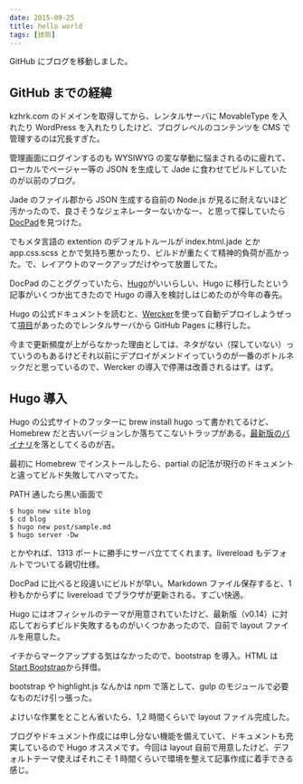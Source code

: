 ```yaml
---
date: 2015-09-25
title: hello world
tags: [技術]
---
```


GitHub にブログを移動しました。

## GitHub までの経緯

kzhrk.com のドメインを取得してから、レンタルサーバに MovableType を入れたり WordPress を入れたりしたけど、ブログレベルのコンテンツを CMS で管理するのは冗長すぎた。

管理画面にログインするのも WYSIWYG の変な挙動に悩まされるのに疲れて、ローカルでページャー等の JSON を生成して Jade に食わせてビルドしていたのが以前のブログ。

Jade のファイル郡から JSON 生成する自前の Node.js が見るに耐えないほど汚かったので、良さそうなジェネレーターないかなー、と思って探していたら[DocPad](http://docpad.org/)を見つけた。

でもメタ言語の extention のデフォルトルールが index.html.jade とか app.css.scss とかで気持ち悪かったり、ビルドが重たくて精神的負荷が高かった。で、レイアウトのマークアップだけやって放置してた。

DocPad のことググっていたら、[Hugo](http://gohugo.io/)がいいらしい、Hugo に移行したという記事がいくつか出てきたので Hugo の導入を検討しはじめたのが今年の春先。

Hugo の公式ドキュメントを読むと、[Wercker](http://wercker.com/)を使って自動デプロイしようぜって[項目](https://gohugo.io/tutorials/automated-deployments/)があったのでレンタルサーバから GitHub Pages に移行した。

今まで更新頻度が上がらなかった理由としては、ネタがない（探していない）っていうのもあるけどそれ以前にデプロイがメンドイっていうのが一番のボトルネックだと思っているので、Wercker の導入で停滞は改善されるはず。はず。

## Hugo 導入

Hugo の公式サイトのフッターに brew install hugo って書かれてるけど、Homebrew だと古いバージョンしか落ちてこないトラップがある。[最新版のバイナリ](https://github.com/spf13/hugo/releases)を落としてくるのが吉。

最初に Homebrew でインストールしたら、partial の記法が現行のドキュメントと違ってビルド失敗してハマってた。

PATH 通したら黒い画面で

```
$ hugo new site blog
$ cd blog
$ hugo new post/sample.md
$ hugo server -Dw
```

とかやれば、1313 ポートに勝手にサーバ立ててくれます。livereload もデフォルトでついてる親切仕様。

DocPad に比べると段違いにビルドが早い。Markdown ファイル保存すると、1 秒もかからずに livereload でブラウザが更新される。すごい快適。

Hugo にはオフィシャルのテーマが用意されていたけど、最新版（v0.14）に対応しておらずビルド失敗するものがいくつかあったので、自前で layout ファイルを用意した。

イチからマークアップする気はなかったので、bootstrap を導入。HTML は[Start Bootstrap](http://startbootstrap.com/)から拝借。

bootstrap や highlight.js なんかは npm で落として、gulp のモジュールで必要なものだけ引っ張った。

よけいな作業をとことん省いたら、1,2 時間くらいで layout ファイル完成した。

ブログやドキュメント作成には申し分ない機能を備えていて、ドキュメントも充実しているので Hugo オススメです。今回は layout 自前で用意したけど、デフォルトテーマ使えばそれこそ 1 時間くらいで環境を整えて記事作成に着手できる感じ。
